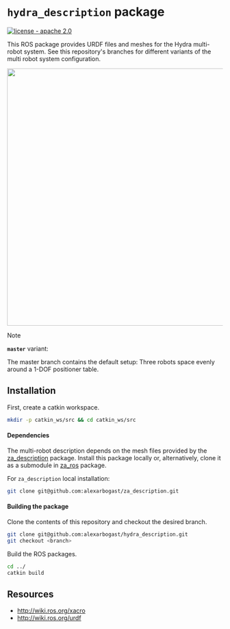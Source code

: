 # `hydra_description` package

[![license - apache 2.0](https://img.shields.io/:license-Apache%202.0-yellowgreen.svg)](https://opensource.org/licenses/Apache-2.0)

This ROS package provides URDF files and meshes for the Hydra multi-robot
system. See this repository's branches for different variants of the multi robot
system configuration. 

<p align="center">
  <img src=https://github.com/alexarbogast/hydra_description/assets/46149643/a3f9397e-aa6c-4c70-a886-bd3c5cb4b925 width=600/>
</p>

> [!NOTE]
> __`master`__ variant:
>
> The master branch contains the default setup: Three robots space evenly around
> a 1-DOF positioner table.

## Installation

First, create a catkin workspace.

```bash
mkdir -p catkin_ws/src && cd catkin_ws/src
```

#### Dependencies

The multi-robot description depends on the mesh files provided by the
[za_description](https://github.com/alexarbogast/za_description) package.
Install this package locally or, alternatively, clone it as a submodule in
[za_ros](https://github.com/alexarbogast/za_ros) package.

For `za_description` local installation:
```bash
git clone git@github.com:alexarbogast/za_description.git
```
#### Building the package

Clone the contents of this repository and checkout the desired branch.

```bash
git clone git@github.com:alexarbogast/hydra_description.git
git checkout <branch>
```

Build the ROS packages.

```bash
cd ../
catkin build
```

## Resources

- http://wiki.ros.org/xacro
- http://wiki.ros.org/urdf

